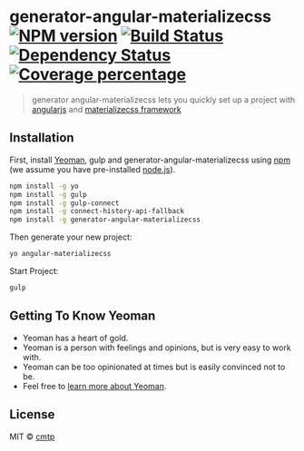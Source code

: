 # generator-angular-materializecss [![NPM version][npm-image]][npm-url] [![Build Status][travis-image]][travis-url] [![Dependency Status][daviddm-image]][daviddm-url] [![Coverage percentage][coveralls-image]][coveralls-url]
> generator angular-materializecss lets you quickly set up a project with [angularjs](https://angularjs.org/) and [materializecss framework](http://materializecss.com/)

## Installation

First, install [Yeoman](http://yeoman.io), gulp and generator-angular-materializecss using [npm](https://www.npmjs.com/) (we assume you have pre-installed [node.js](https://nodejs.org/)).

```bash
npm install -g yo
npm install -g gulp
npm install -g gulp-connect
npm install -g connect-history-api-fallback
npm install -g generator-angular-materializecss
```

Then generate your new project:

```bash
yo angular-materializecss
```

Start Project:

```bash
gulp
```

## Getting To Know Yeoman

 * Yeoman has a heart of gold.
 * Yeoman is a person with feelings and opinions, but is very easy to work with.
 * Yeoman can be too opinionated at times but is easily convinced not to be.
 * Feel free to [learn more about Yeoman](http://yeoman.io/).

## License

MIT © [cmtp](https://github.com/cmtp/generator-angular-materializecss)


[npm-image]: https://badge.fury.io/js/generator-angular-materializecss.svg
[npm-url]: https://npmjs.org/package/generator-angular-materializecss
[travis-image]: https://travis-ci.org/cmtp/generator-angular-materializecss.svg?branch=master
[travis-url]: https://travis-ci.org/cmtp/generator-angular-materializecss
[daviddm-image]: https://david-dm.org/cmtp/generator-angular-materializecss.svg?theme=shields.io
[daviddm-url]: https://david-dm.org/cmtp/generator-angular-materializecss
[coveralls-image]: https://coveralls.io/repos/cmtp/generator-angular-materializecss/badge.svg
[coveralls-url]: https://coveralls.io/r/cmtp/generator-angular-materializecss
